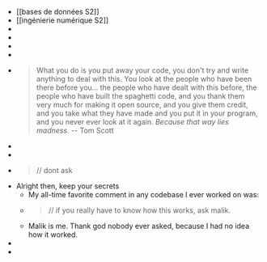 - [[bases de données S2]]
- [[ingénierie numérique S2]]
-
-
-
-
- > What you do is you put away your code, you don't try and write anything to deal with this.
  You look at the people who have been there before you...
  the people who have dealt with this before,
  the people who have built the spaghetti code,
  and you thank them very much for making it open source,
  and you give them credit, and you take what they have made and you put it in your program,
  and you never ever look at it again.
  *Because that way lies madness.*
  -- Tom Scott
-
-
- > // dont ask
- Alright then, keep your secrets
	- My all-time favorite comment in any codebase I ever worked on was:
	- >//  if you really have to know how this works, ask malik.
	- Malik is me. Thank god nobody ever asked, because I had no idea how it worked.
-
-